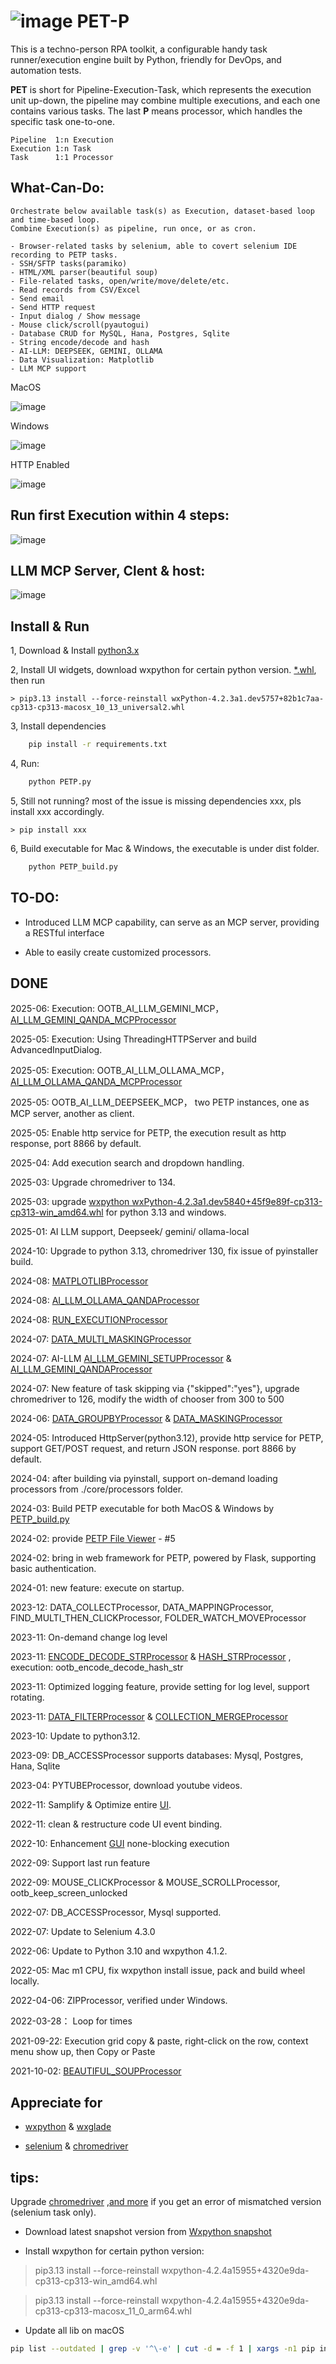 # ![image](./image/petp_small.png) PET-P

This is a techno-person RPA toolkit, a configurable handy task runner/execution engine built by Python, friendly for
DevOps, and automation tests.

**PET** is short for Pipeline-Execution-Task, which represents the execution unit up-down, the pipeline may combine
multiple
executions,
and each one contains various tasks. The last **P** means processor, which handles the specific task one-to-one.

    Pipeline  1:n Execution
    Execution 1:n Task
    Task      1:1 Processor

## What-Can-Do:

    Orchestrate below available task(s) as Execution, dataset-based loop and time-based loop. 
    Combine Execution(s) as pipeline, run once, or as cron.

    - Browser-related tasks by selenium, able to covert selenium IDE recording to PETP tasks.
    - SSH/SFTP tasks(paramiko)
    - HTML/XML parser(beautiful soup)
    - File-related tasks, open/write/move/delete/etc.
    - Read records from CSV/Excel
    - Send email
    - Send HTTP request
    - Input dialog / Show message
    - Mouse click/scroll(pyautogui)
    - Database CRUD for MySQL, Hana, Postgres, Sqlite
    - String encode/decode and hash
    - AI-LLM: DEEPSEEK, GEMINI, OLLAMA
    - Data Visualization: Matplotlib
    - LLM MCP support

MacOS

![image](https://raw.githubusercontent.com/lorisunjunbin/petp/master/image/PETP_overview.png)

Windows

![image](https://raw.githubusercontent.com/lorisunjunbin/petp/master/image/PETP_overview_windows.png)

HTTP Enabled

![image](https://raw.githubusercontent.com/lorisunjunbin/petp/master/image/HTTP_SERVICE_ENABLED.png)

## Run first Execution within 4 steps:

![image](https://raw.githubusercontent.com/lorisunjunbin/petp/master/image/user_manual.png)

## LLM MCP Server, Clent & host:

![image](https://raw.githubusercontent.com/lorisunjunbin/petp/master/image/DEEPSEEK-MCP.png)


## Install & Run

1, Download & Install [python3.x](https://www.python.org/downloads/)

2, Install UI widgets, download wxpython for certain python
version. [*.whl](https://wxpython.org/Phoenix/snapshot-builds/), then run

    > pip3.13 install --force-reinstall wxPython-4.2.3a1.dev5757+82b1c7aa-cp313-cp313-macosx_10_13_universal2.whl

3, Install dependencies

```bash
    pip install -r requirements.txt
```

4, Run:

```bash
    python PETP.py
```

5, Still not running? most of the issue is missing dependencies xxx, pls install xxx accordingly.

    > pip install xxx

6, Build executable for Mac & Windows, the executable is under dist folder.

```bash
    python PETP_build.py
```

## TO-DO:

- Introduced LLM MCP capability, can serve as an MCP server, providing a RESTful interface

- Able to easily create customized processors.

## DONE

2025-06: Execution: OOTB_AI_LLM_GEMINI_MCP， [AI_LLM_GEMINI_QANDA_MCPProcessor](./core/processors/AI_LLM_GEMINI_QANDA_MCPProcessor.py)

2025-05: Execution: Using ThreadingHTTPServer and build AdvancedInputDialog.

2025-05: Execution: OOTB_AI_LLM_OLLAMA_MCP， [AI_LLM_OLLAMA_QANDA_MCPProcessor](./core/processors/AI_LLM_OLLAMA_QANDA_MCPProcessor.py)

2025-05: OOTB_AI_LLM_DEEPSEEK_MCP， two PETP instances, one as MCP server, another as client.

2025-05: Enable http service for PETP, the execution result as http response, port 8866 by default.

2025-04: Add execution search and dropdown handling.

2025-03: Upgrade chromedriver to 134.

2025-03: upgrade [wxpython wxPython-4.2.3a1.dev5840+45f9e89f-cp313-cp313-win_amd64.whl](https://wxpython.org/Phoenix/snapshot-builds/wxPython-4.2.3a1.dev5840+45f9e89f-cp313-cp313-win_amd64.whl) for python 3.13 and windows.

2025-01: AI LLM support, Deepseek/ gemini/ ollama-local

2024-10: Upgrade to python 3.13, chromedriver 130, fix issue of pyinstaller build.

2024-08: [MATPLOTLIBProcessor](./core/processors/MATPLOTLIBProcessor.py)

2024-08: [AI_LLM_OLLAMA_QANDAProcessor](./core/processors/AI_LLM_OLLAMA_QANDAProcessor.py)

2024-08: [RUN_EXECUTIONProcessor](./core/processors/RUN_EXECUTIONProcessor.py)

2024-07: [DATA_MULTI_MASKINGProcessor](./core/processors/DATA_MULTI_MASKINGProcessor.py)

2024-07:
AI-LLM [AI_LLM_GEMINI_SETUPProcessor](./core/processors/AI_LLM_GEMINI_SETUPProcessor.py) & [AI_LLM_GEMINI_QANDAProcessor](./core/processors/AI_LLM_GEMINI_QANDAProcessor.py)

2024-07: New feature of task skipping via {"skipped":"yes"}, upgrade chromedriver to 126, modify the width of chooser
from 300 to 500

2024-06: [DATA_GROUPBYProcessor](./core/processors/DATA_GROUPBYProcessor.py)
& [DATA_MASKINGProcessor](./core/processors/DATA_MASKINGProcessor.py)

2024-05: Introduced HttpServer(python3.12), provide http service for PETP, support GET/POST request, and return JSON
response. port 8866 by default.

2024-04: after building via pyinstall, support on-demand loading processors from ./core/processors folder.

2024-03: Build PETP executable for both MacOS & Windows by [PETP_build.py](./PETP_build.py)

2024-02: provide [PETP File Viewer](./webapp/README.md) - #5

2024-02: bring in web framework for PETP, powered by Flask, supporting basic authentication.

2024-01: new feature: execute on startup.

2023-12: DATA_COLLECTProcessor, DATA_MAPPINGProcessor, FIND_MULTI_THEN_CLICKProcessor, FOLDER_WATCH_MOVEProcessor

2023-11: On-demand change log level

2023-11: [ENCODE_DECODE_STRProcessor](./core/processors/ENCODE_DECODE_STRProcessor.py) & [HASH_STRProcessor](./core/processors/HASH_STRProcessor.py)  ,
execution: ootb_encode_decode_hash_str

2023-11: Optimized logging feature, provide setting for log level, support rotating.

2023-11: [DATA_FILTERProcessor](./core/processors/DATA_FILTERProcessor.py) & [COLLECTION_MERGEProcessor](./core/processors/COLLECTION_MERGEProcessor.py)

2023-10: Update to python3.12.

2023-09: DB_ACCESSProcessor supports databases: Mysql, Postgres, Hana, Sqlite

2023-04: PYTUBEProcessor, download youtube videos.

2022-11: Samplify & Optimize entire [UI](./mvp/view).

2022-11: clean & restructure code UI event binding.

2022-10: Enhancement [GUI](./mvp) none-blocking execution

2022-09: Support last run feature

2022-09: MOUSE_CLICKProcessor & MOUSE_SCROLLProcessor, ootb_keep_screen_unlocked

2022-07: DB_ACCESSProcessor, Mysql supported.

2022-07: Update to Selenium 4.3.0

2022-06: Update to Python 3.10 and wxpython 4.1.2.

2022-05: Mac m1 CPU, fix wxpython install issue, pack and build wheel locally.

2022-04-06: ZIPProcessor, verified under Windows.

2022-03-28： Loop for times

2021-09-22: Execution grid copy & paste, right-click on the row, context menu show up, then Copy or Paste

2021-10-02: [BEAUTIFUL_SOUPProcessor](./core/processors/BEAUTIFUL_SOUPProcessor.py)

## Appreciate for

- [wxpython](https://www.wxpython.org/) & [wxglade](https://wxglade.sourceforge.net/)

- [selenium](https://selenium-python.readthedocs.io/) & [chromedriver](https://googlechromelabs.github.io/chrome-for-testing/)

## tips:

Upgrade [chromedriver](https://googlechromelabs.github.io/chrome-for-testing/) ,[and more](https://googlechromelabs.github.io/chrome-for-testing/known-good-versions-with-downloads.json)
if you get an error of mismatched version (selenium task only).

- Download latest snapshot version from [Wxpython snapshot](https://wxpython.org/Phoenix/snapshot-builds/)


- Install wxpython for certain python version:

>  pip3.13 install --force-reinstall wxpython-4.2.4a15955+4320e9da-cp313-cp313-win_amd64.whl
 
> pip3.13 install --force-reinstall wxpython-4.2.4a15955+4320e9da-cp313-cp313-macosx_11_0_arm64.whl 


- Update all lib on macOS

``` bash 
pip list --outdated | grep -v '^\-e' | cut -d = -f 1 | xargs -n1 pip install -U
```  
